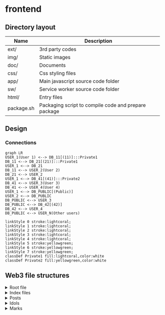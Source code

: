 # frontend

## Directory layout

| Name                         | Description                                                                                |
|------------------------------|--------------------------------------------------------------------------------------------|
| ext/                         | 3rd party codes                                                                            |
| img/                         | Static images                                                                              |
| doc/                         | Documents                                                                                  |
| css/                         | Css styling files                                                                          |
| app/                         | Main javascript source code folder                                                         |
| sw/                          | Service worker source code folder                                                          |
| html/                        | Entry files                                                                                |
| package.sh                   | Packaging script to compile code and prepare package                                       |

## Design
### Connections
```mermaid
graph LR
USER_1(User 1) <--> DB_11[(11)]:::Private1
DB_11 <--> DB_21[(21)]:::Private1
USER_1 <--> DB_21
DB_11 <--> USER_2(User 2)
DB_21 <--> USER_2
USER_1 <--> DB_41[(41)]:::Private2
DB_41 <--> USER_3(User 3)
DB_41 <--> USER_4(User 4)
USER_1 <--> DB_PUBLIC[(Public)]
USER_2 <--> DB_PUBLIC
DB_PUBLIC <--> USER_3
DB_PUBLIC <--> DB_42[(42)]
DB_42 <--> USER_4
DB_PUBLIC <--> USER_N(Other users)

linkStyle 0 stroke:lightcoral;
linkStyle 1 stroke:lightcoral;
linkStyle 2 stroke:lightcoral;
linkStyle 3 stroke:lightcoral;
linkStyle 4 stroke:lightcoral;
linkStyle 5 stroke:yellowgreen;
linkStyle 6 stroke:yellowgreen;
linkStyle 7 stroke:yellowgreen;
classDef Private1 fill:lightcoral,color:white
classDef Private2 fill:yellowgreen,color:white
```

## Web3 file structures
<details>
  <summary>Root file</summary>

Root file holds everything about a user's public information
```
{
  "version": "1.0",
  "profile": {
    "nickname": "",
    "icon_cid": "",
    "brief_introduction": ""
  },
  "posts": "<cid of post list file>",
  "idols": "<cid of idol list file>",
  "marks": "<cid of mark map file>"
}
```
Fields:
- `version`: For software backward compatiblity.
- `profile`: Basic user profile like name, brief introduction, icon, banner image etc. 
- `posts`: Cid of file containing user's posts.
- `idols`: Cid of file containing user ids followed by current user.
- `marks`: Cid of file containing user's interations with other users.

</details>

<details>
  <summary>Index files</summary>

#### Purpose
Index files are used when referring to mulitple items. Special considerations are needed when the total number of items are expected to grow large over time.
The purpose is to improve loading performance on client side.

#### Item content definition
A item is a relatively small json dict which may contain a file cid referring to the full content.

#### List based indexing
##### Spec
- Item order
  - Reverse chronological.
- Short list
  - Plain json array of items.
- Long list
  - Bottom items shall automatically "fold" into sub index files.
  - Sub index file shall hold limited items, the limit can be set from either a fixed time span(e.g. a month) or a fixed number(e.g. 1k~10k).
  - Sub index file along with the timestamp of the lastest item inside becomes the item content in master list.
  - Timestamp can help time based search.

##### Example
```
{
    "posts": [{
        "timestamp" : 1746741377,
        "type": "ARTICLE",
        "cid": "QmRo5R6cCMcuekniEbV5QjRoqJnvAcDSxEVppisHPcndMR"
    }, {
        "timestamp" : 1746741367,
        "type": "ARTICLE",
        "cid": "QmR1hzM9jJYPH4Yp8P22d1VkLErPpCbdHjJBmRaASPYN4j"
    }, {
        "timestamp" : 1746741357,
        "type": "_IDX",
        "cid": "QmQNyYkptGh7v7KK8o4qZ8gEbo2LAEwWASuVzrrhUS8U6C"
    }]
}
```

#### Map based indexing
##### Spec
- Key for item
  - A string
- Small map
  - Plain json key-value pair
- Large map
  - Keys are grouped by their two bytes.
  - Each key group refers to the cid of sub map file.
  - Fixed split threshold (e.g. 1k~10k).
  - Sub map file can further split when items exceeds threshold, same rule except keys are grouped by next two bytes.
  - Dynamically transforms into map of maps when number exceeds limit.

##### Example
```
{
  "marks": {
      "00" : "<cid of sub map file>",
      "ab" : "<cid of sub map file>",
      ...
      "xy" : "<cid of sub map file>"
  }
}
```
</details>

<details>
<summary>Posts</summary>

#### Post list file structure
```
{
    "posts": [{
        "type": "ARTICLE",
        "cid": "QmRo5R6cCMcuekniEbV5QjRoqJnvAcDSxEVppisHPcndMR"
    }, {
        "type": "ARTICLE",
        "cid": "QmR1hzM9jJYPH4Yp8P22d1VkLErPpCbdHjJBmRaASPYN4j"
    }]
}
```
#### Article file structure
The first cid above ("QmRo5R6cCMcuekniEbV5QjRoqJnvAcDSxEVppisHPcndMR") is linked to following article content:
```
{
    "title": "「众议院议长凯文·麦卡锡被罢免」专稿",
    "content": "10月1日，麦卡锡争取民主党支持以通过临时支出法案，被指违背了年初当选议长时与党内极端保守派谈妥的条件。10月4日 Matt Gaetz 等共和党议员提出罢免麦卡锡众议院议长的动议...",
    "attachments": [{
        "type": "application/pdf",
        "cid": "QmVa3vtWrkCZkivJ6FNzeEYbtwh59Ffu5fyW1iLXbxthdA"
    }]
}
```
Finally, the attachment cid ("QmVa3vtWrkCZkivJ6FNzeEYbtwh59Ffu5fyW1iLXbxthdA") is linked to a pdf file in IPFS.

#### Upadting process
The updating process is in reverse order:
1. use `<dataserver>/api/file/upload` to upload necessary attachments and get their cids. The API is one file per call.
2. use `<dataserver>/api/json/upload` to upload articles that include necessary attachment file cids. The API is one json per call, returning json file cid.
3. use `<dataserver>/api/json/upload` to upload article index file that has articles id lists. The API return is the index file cid, note this cid should repalce old cid inside the file in next step.
4. use `<dataserver>/api/json/upload` to upload final entry json file and get its cid, note this cid should replace old cid as entry file.
5. use `<dataserver>/api/pin/update` to unpin old cids and pin new cids.
6. finally use `<nameserver>/api/pin/publish` to publish the latest entry file cid
</details>

<details>
  <summary>Idols</summary>

#### Idol list file structure
Ordered by the time when follow action happened reverse chronologically.
```
{
    "idols": [{
        "type": "USER",
        "id": "<idol user id>",
        "nickname": "<nickname from user's perspective>",
    }, {
        "type": "USER",
        "id": "",
        "nickname": "",
    }]
}
```
- `type`:
  - `USER`: A normal user account
- `id`: Id of the target
- `nickname`: Nickname for personalized display
</details>

<details>
  <summary>Marks</summary>

#### Map file structure
Key: marked item cid

```
{
  "marks": {
    "<item_cid>": {
      "like": true,
      "comments": [{
        "type": "AUDIO",
        "cid": "<audio file cid>"
      }, {
        "type": "REQUEST",
        "cid": "<request file cid>"
      }, {
        "type": "ARTICLE",
        "cid": "<article file cid>"
      }]
    }
  }
}
```
Type:
- `AUDIO`: Audio reply.
- `ARTICLE`: Same format as a normal article post.
- `REQUEST`: Preformatted request messages.

TODO: Redesign? e.g. Embed AUDIO into ARTICLE, move REQUEST to new category like "tasks".

</details>
